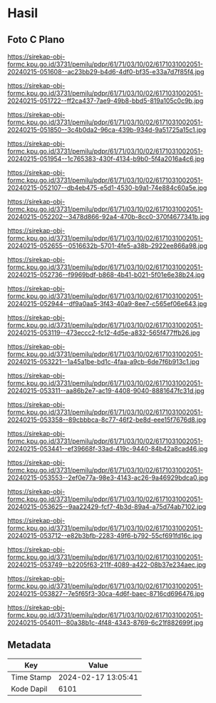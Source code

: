# Hasil

## Foto C Plano

https://sirekap-obj-formc.kpu.go.id/3731/pemilu/pdpr/61/71/03/10/02/6171031002051-20240215-051608--ac23bb29-b4d6-4df0-bf35-e33a7d7f85f4.jpg

https://sirekap-obj-formc.kpu.go.id/3731/pemilu/pdpr/61/71/03/10/02/6171031002051-20240215-051722--ff2ca437-7ae9-49b8-bbd5-819a105c0c9b.jpg

https://sirekap-obj-formc.kpu.go.id/3731/pemilu/pdpr/61/71/03/10/02/6171031002051-20240215-051850--3c4b0da2-96ca-439b-934d-9a51725a15c1.jpg

https://sirekap-obj-formc.kpu.go.id/3731/pemilu/pdpr/61/71/03/10/02/6171031002051-20240215-051954--1c765383-430f-4134-b9b0-5f4a2016a4c6.jpg

https://sirekap-obj-formc.kpu.go.id/3731/pemilu/pdpr/61/71/03/10/02/6171031002051-20240215-052107--db4eb475-e5d1-4530-b9a1-74e884c60a5e.jpg

https://sirekap-obj-formc.kpu.go.id/3731/pemilu/pdpr/61/71/03/10/02/6171031002051-20240215-052202--3478d866-92a4-470b-8cc0-370f4677341b.jpg

https://sirekap-obj-formc.kpu.go.id/3731/pemilu/pdpr/61/71/03/10/02/6171031002051-20240215-052655--0516632b-5701-4fe5-a38b-2922ee866a98.jpg

https://sirekap-obj-formc.kpu.go.id/3731/pemilu/pdpr/61/71/03/10/02/6171031002051-20240215-052736--f9969bdf-b868-4b41-b021-5f01e6e38b24.jpg

https://sirekap-obj-formc.kpu.go.id/3731/pemilu/pdpr/61/71/03/10/02/6171031002051-20240215-052944--df9a0aa5-3f43-40a9-8ee7-c565ef06e643.jpg

https://sirekap-obj-formc.kpu.go.id/3731/pemilu/pdpr/61/71/03/10/02/6171031002051-20240215-053119--473eccc2-fc12-4d5e-a832-565f477ffb26.jpg

https://sirekap-obj-formc.kpu.go.id/3731/pemilu/pdpr/61/71/03/10/02/6171031002051-20240215-053221--1a45a1be-bd1c-4faa-a9cb-6de7f6b913c1.jpg

https://sirekap-obj-formc.kpu.go.id/3731/pemilu/pdpr/61/71/03/10/02/6171031002051-20240215-053311--aa86b2e7-ac19-4408-9040-8881647fc31d.jpg

https://sirekap-obj-formc.kpu.go.id/3731/pemilu/pdpr/61/71/03/10/02/6171031002051-20240215-053358--89cbbbca-8c77-46f2-be8d-eee15f7676d8.jpg

https://sirekap-obj-formc.kpu.go.id/3731/pemilu/pdpr/61/71/03/10/02/6171031002051-20240215-053441--ef39668f-33ad-419c-9440-84b42a8cad46.jpg

https://sirekap-obj-formc.kpu.go.id/3731/pemilu/pdpr/61/71/03/10/02/6171031002051-20240215-053553--2ef0e77a-98e3-4143-ac26-9a46929bdca0.jpg

https://sirekap-obj-formc.kpu.go.id/3731/pemilu/pdpr/61/71/03/10/02/6171031002051-20240215-053625--9aa22429-fcf7-4b3d-89a4-a75d74ab7102.jpg

https://sirekap-obj-formc.kpu.go.id/3731/pemilu/pdpr/61/71/03/10/02/6171031002051-20240215-053712--e82b3bfb-2283-49f6-b792-55cf691fd16c.jpg

https://sirekap-obj-formc.kpu.go.id/3731/pemilu/pdpr/61/71/03/10/02/6171031002051-20240215-053749--b2205f63-211f-4089-a422-08b37e234aec.jpg

https://sirekap-obj-formc.kpu.go.id/3731/pemilu/pdpr/61/71/03/10/02/6171031002051-20240215-053827--7e5f65f3-30ca-4d6f-baec-8716cd696476.jpg

https://sirekap-obj-formc.kpu.go.id/3731/pemilu/pdpr/61/71/03/10/02/6171031002051-20240215-054011--80a38b1c-4f48-4343-8769-6c21f882699f.jpg


## Metadata

| Key        | Value               |
| ---------- | ------------------- |
| Time Stamp | 2024-02-17 13:05:41 |
| Kode Dapil | 6101                |



